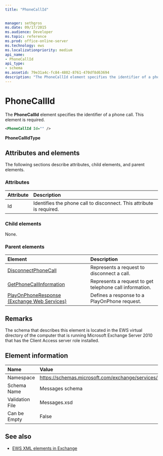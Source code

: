 ```yaml
---
title: "PhoneCallId"
 
 
manager: sethgros
ms.date: 09/17/2015
ms.audience: Developer
ms.topic: reference
ms.prod: office-online-server
ms.technology: ews
ms.localizationpriority: medium
api_name:
- PhoneCallId
api_type:
- schema
ms.assetid: 79e31a4c-fc84-4802-8761-470df8d63694
description: "The PhoneCallId element specifies the identifier of a phone call. This element is required."
---
```


# PhoneCallId

The **PhoneCallId** element specifies the identifier of a phone call. This element is required. 
  
```xml
<PhoneCallId Id="" />
```

 **PhoneCallIdType**
## Attributes and elements

The following sections describe attributes, child elements, and parent elements.
  
### Attributes

|**Attribute**|**Description**|
|:-----|:-----|
|Id  <br/> |Identifies the phone call to disconnect. This attribute is required.  <br/> |
   
### Child elements

None.
  
### Parent elements

|**Element**|**Description**|
|:-----|:-----|
|[DisconnectPhoneCall](disconnectphonecall.md) <br/> |Represents a request to disconnect a call.  <br/> |
|[GetPhoneCallInformation](getphonecallinformation.md) <br/> |Represents a request to get telephone call information.  <br/> |
|[PlayOnPhoneResponse (Exchange Web Services)](playonphoneresponse-exchange-web-services.md) <br/> |Defines a response to a PlayOnPhone request.  <br/> |
   
## Remarks

The schema that describes this element is located in the EWS virtual directory of the computer that is running Microsoft Exchange Server 2010 that has the Client Access server role installed.
  
## Element information

|**Name**|**Value**|
|:-----|:-----|
|Namespace  <br/> |https://schemas.microsoft.com/exchange/services/2006/messages  <br/> |
|Schema Name  <br/> |Messages schema  <br/> |
|Validation File  <br/> |Messages.xsd  <br/> |
|Can be Empty  <br/> |False  <br/> |
   
## See also



- [EWS XML elements in Exchange](ews-xml-elements-in-exchange.md)

